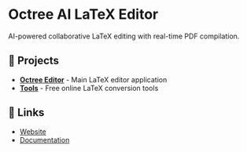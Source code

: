    # Octree AI LaTeX Editor
   
   AI-powered collaborative LaTeX editing with real-time PDF compilation.
   
   ## 🚀 Projects
   
   - **[Octree Editor](https://github.com/Octree-AI-Latex-Editor/octree)** - Main LaTeX editor application
   - **[Tools](https://github.com/Octree-AI-Latex-Editor/tools)** - Free online LaTeX conversion tools
   
   ## 🔗 Links
   
   - [Website](https://useoctree.com)
   - [Documentation](#)
